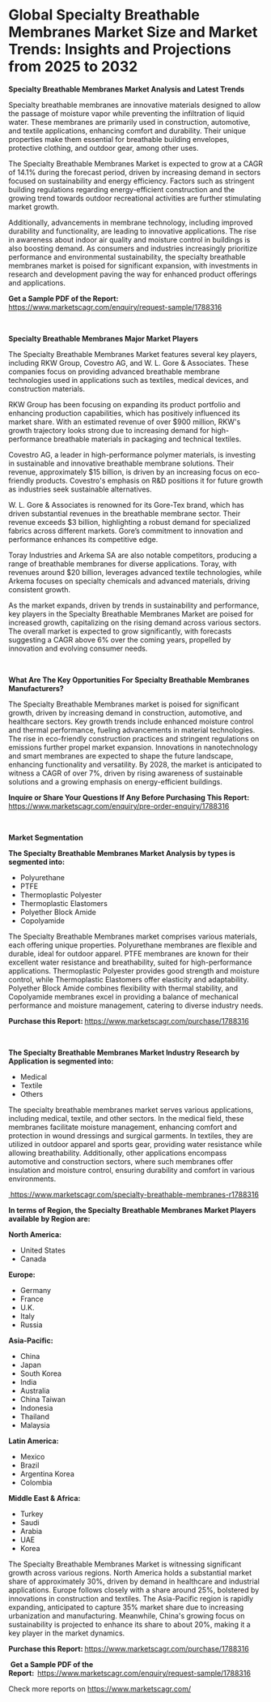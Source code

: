 <p><h1>Global Specialty Breathable Membranes Market Size and Market Trends: Insights and Projections from 2025 to 2032</h1></p><p><strong>Specialty Breathable Membranes Market Analysis and Latest Trends</strong></p>
<p><p>Specialty breathable membranes are innovative materials designed to allow the passage of moisture vapor while preventing the infiltration of liquid water. These membranes are primarily used in construction, automotive, and textile applications, enhancing comfort and durability. Their unique properties make them essential for breathable building envelopes, protective clothing, and outdoor gear, among other uses.</p><p>The Specialty Breathable Membranes Market is expected to grow at a CAGR of 14.1% during the forecast period, driven by increasing demand in sectors focused on sustainability and energy efficiency. Factors such as stringent building regulations regarding energy-efficient construction and the growing trend towards outdoor recreational activities are further stimulating market growth. </p><p>Additionally, advancements in membrane technology, including improved durability and functionality, are leading to innovative applications. The rise in awareness about indoor air quality and moisture control in buildings is also boosting demand. As consumers and industries increasingly prioritize performance and environmental sustainability, the specialty breathable membranes market is poised for significant expansion, with investments in research and development paving the way for enhanced product offerings and applications.</p></p>
<p><strong>Get a Sample PDF of the Report:&nbsp;</strong> <a href="https://www.marketscagr.com/enquiry/request-sample/1788316?utm_campaign=2304&utm_medium=2&utm_source=Github&utm_content=ia&utm_term=03042025&utm_id=specialty-breathable-membranes">https://www.marketscagr.com/enquiry/request-sample/1788316</a></p>
<p>&nbsp;</p>
<p><strong>Specialty Breathable Membranes Major Market Players</strong></p>
<p><p>The Specialty Breathable Membranes Market features several key players, including RKW Group, Covestro AG, and W. L. Gore & Associates. These companies focus on providing advanced breathable membrane technologies used in applications such as textiles, medical devices, and construction materials.</p><p>RKW Group has been focusing on expanding its product portfolio and enhancing production capabilities, which has positively influenced its market share. With an estimated revenue of over $900 million, RKW's growth trajectory looks strong due to increasing demand for high-performance breathable materials in packaging and technical textiles.</p><p>Covestro AG, a leader in high-performance polymer materials, is investing in sustainable and innovative breathable membrane solutions. Their revenue, approximately $15 billion, is driven by an increasing focus on eco-friendly products. Covestro's emphasis on R&D positions it for future growth as industries seek sustainable alternatives.</p><p>W. L. Gore & Associates is renowned for its Gore-Tex brand, which has driven substantial revenues in the breathable membrane sector. Their revenue exceeds $3 billion, highlighting a robust demand for specialized fabrics across different markets. Gore’s commitment to innovation and performance enhances its competitive edge.</p><p>Toray Industries and Arkema SA are also notable competitors, producing a range of breathable membranes for diverse applications. Toray, with revenues around $20 billion, leverages advanced textile technologies, while Arkema focuses on specialty chemicals and advanced materials, driving consistent growth.</p><p>As the market expands, driven by trends in sustainability and performance, key players in the Specialty Breathable Membranes Market are poised for increased growth, capitalizing on the rising demand across various sectors. The overall market is expected to grow significantly, with forecasts suggesting a CAGR above 6% over the coming years, propelled by innovation and evolving consumer needs.</p></p>
<p>&nbsp;</p>
<p><strong>What Are The Key Opportunities For Specialty Breathable Membranes Manufacturers?</strong></p>
<p><p>The Specialty Breathable Membranes market is poised for significant growth, driven by increasing demand in construction, automotive, and healthcare sectors. Key growth trends include enhanced moisture control and thermal performance, fueling advancements in material technologies. The rise in eco-friendly construction practices and stringent regulations on emissions further propel market expansion. Innovations in nanotechnology and smart membranes are expected to shape the future landscape, enhancing functionality and versatility. By 2028, the market is anticipated to witness a CAGR of over 7%, driven by rising awareness of sustainable solutions and a growing emphasis on energy-efficient buildings.</p></p>
<p><strong>Inquire or Share Your Questions If Any Before Purchasing This Report:</strong> <a href="https://www.marketscagr.com/enquiry/pre-order-enquiry/1788316?utm_campaign=2304&utm_medium=2&utm_source=Github&utm_content=ia&utm_term=03042025&utm_id=specialty-breathable-membranes">https://www.marketscagr.com/enquiry/pre-order-enquiry/1788316</a></p>
<p>&nbsp;</p>
<p><strong>Market Segmentation</strong></p>
<p><strong>The Specialty Breathable Membranes Market Analysis by types is segmented into:</strong></p>
<p><ul><li>Polyurethane</li><li>PTFE</li><li>Thermoplastic Polyester</li><li>Thermoplastic Elastomers</li><li>Polyether Block Amide</li><li>Copolyamide</li></ul></p>
<p><p>The Specialty Breathable Membranes market comprises various materials, each offering unique properties. Polyurethane membranes are flexible and durable, ideal for outdoor apparel. PTFE membranes are known for their excellent water resistance and breathability, suited for high-performance applications. Thermoplastic Polyester provides good strength and moisture control, while Thermoplastic Elastomers offer elasticity and adaptability. Polyether Block Amide combines flexibility with thermal stability, and Copolyamide membranes excel in providing a balance of mechanical performance and moisture management, catering to diverse industry needs.</p></p>
<p><strong>Purchase this Report:&nbsp;</strong><a href="https://www.marketscagr.com/purchase/1788316?utm_campaign=2304&utm_medium=2&utm_source=Github&utm_content=ia&utm_term=03042025&utm_id=specialty-breathable-membranes">https://www.marketscagr.com/purchase/1788316</a></p>
<p>&nbsp;</p>
<p><strong>The Specialty Breathable Membranes Market Industry Research by Application is segmented into:</strong></p>
<p><ul><li>Medical</li><li>Textile</li><li>Others</li></ul></p>
<p><p>The specialty breathable membranes market serves various applications, including medical, textile, and other sectors. In the medical field, these membranes facilitate moisture management, enhancing comfort and protection in wound dressings and surgical garments. In textiles, they are utilized in outdoor apparel and sports gear, providing water resistance while allowing breathability. Additionally, other applications encompass automotive and construction sectors, where such membranes offer insulation and moisture control, ensuring durability and comfort in various environments.</p></p>
<p><a href="https://www.marketscagr.com/specialty-breathable-membranes-r1788316?utm_campaign=2304&utm_medium=2&utm_source=Github&utm_content=ia&utm_term=03042025&utm_id=specialty-breathable-membranes">&nbsp;https://www.marketscagr.com/specialty-breathable-membranes-r1788316</a></p>
<p><strong>In terms of Region, the Specialty Breathable Membranes Market Players available by Region are:</strong></p>
<p>
    <p> <strong> North America: </strong>
        <ul>
            <li>United States</li>
            <li>Canada</li>
        </ul>
        </p> 
    <p> <strong> Europe: </strong>
        <ul>
            <li>Germany</li>
            <li>France</li>
            <li>U.K.</li>
            <li>Italy</li>
            <li>Russia</li>
        </ul>
        </p> 
    <p> <strong> Asia-Pacific: </strong>
        <ul>
            <li>China</li>
            <li>Japan</li>
            <li>South Korea</li>
            <li>India</li>
            <li>Australia</li>
            <li>China Taiwan</li>
            <li>Indonesia</li>
            <li>Thailand</li>
            <li>Malaysia</li>
        </ul>
        </p> 
    <p> <strong> Latin America: </strong>
        <ul>
            <li>Mexico</li>
            <li>Brazil</li>
            <li>Argentina Korea</li>
            <li>Colombia</li>
        </ul>
        </p> 
    <p> <strong> Middle East & Africa: </strong>
        <ul>
            <li>Turkey</li>
            <li>Saudi</li>
            <li>Arabia</li>
            <li>UAE</li>
            <li>Korea</li>
        </ul>
    </p>
    </p>
<p><p>The Specialty Breathable Membranes Market is witnessing significant growth across various regions. North America holds a substantial market share of approximately 30%, driven by demand in healthcare and industrial applications. Europe follows closely with a share around 25%, bolstered by innovations in construction and textiles. The Asia-Pacific region is rapidly expanding, anticipated to capture 35% market share due to increasing urbanization and manufacturing. Meanwhile, China's growing focus on sustainability is projected to enhance its share to about 20%, making it a key player in the market dynamics.</p></p>
<p><strong>Purchase this Report: </strong><a href="https://www.marketscagr.com/purchase/1788316?utm_campaign=2304&utm_medium=2&utm_source=Github&utm_content=ia&utm_term=03042025&utm_id=specialty-breathable-membranes">https://www.marketscagr.com/purchase/1788316</a></p>
<p>&nbsp;<strong>Get a Sample PDF of the Report:&nbsp;&nbsp;</strong><a href="https://www.marketscagr.com/enquiry/request-sample/1788316?utm_campaign=2304&utm_medium=2&utm_source=Github&utm_content=ia&utm_term=03042025&utm_id=specialty-breathable-membranes">https://www.marketscagr.com/enquiry/request-sample/1788316</a></p>
<p><strong></strong></p>
<p>Check more reports on <a href="https://www.marketscagr.com/?utm_campaign=2304&utm_medium=2&utm_source=Github&utm_content=ia&utm_term=03042025&utm_id=specialty-breathable-membranes">https://www.marketscagr.com/</a></p>